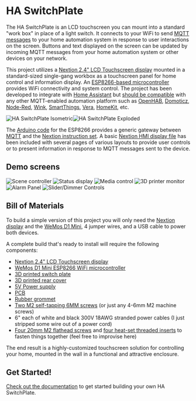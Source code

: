 # HA SwitchPlate

The HA SwitchPlate is an LCD touchscreen you can mount into a standard "work box" in place of a light switch.  It connects to your WiFi to send [MQTT messages](https://en.wikipedia.org/wiki/MQTT) to your home automation system in response to user interactions on the screen.  Buttons and text displayed on the screen can be updated by incoming MQTT messages from your home automation system or other devices on your network.

This project utilizes a [Nextion 2.4" LCD Touchscreen display](https://www.itead.cc/nextion-nx3224t024.html) mounted in a standard-sized single-gang workbox as a touchscreen panel for home control and information display.  An [ESP8266-based microcontroller](https://wiki.wemos.cc/products:d1:d1_mini) provides WiFi connectivity and system control.  The project has been developed to integrate with [Home Assistant](https://home-assistant.io/) but [should be compatible](Documentation/06_MQTT_Control.md) with any other MQTT-enabled automation platform such as [OpenHAB](https://github.com/openhab/openhab1-addons/wiki/MQTT-Binding), [Domoticz](https://www.domoticz.com/wiki/MQTT), [Node-Red](http://noderedguide.com/tag/mqtt/), [Wink](https://github.com/danielolson13/wink-mqtt), [SmartThings](https://github.com/stjohnjohnson/smartthings-mqtt-bridge), [Vera](https://github.com/jonferreira/vera-mqtt), [HomeKit](https://www.npmjs.com/package/homekit2mqtt), etc.

![HA SwitchPlate Isometric](https://github.com/aderusha/HASwitchPlate/blob/master/Documentation/Images/HASwitchPlate_Techpen-Isometric.png?raw=true)![HA SwitchPlate Exploded](https://github.com/aderusha/HASwitchPlate/blob/master/Documentation/Images/HASwitchPlate-RotatingTransparent.gif?raw=true)

The [Arduino code](Arduino_Sketch) for the ESP8266 provides a generic gateway between [MQTT](https://en.wikipedia.org/wiki/MQTT) and the [Nextion instruction set](https://www.itead.cc/wiki/Nextion_Instruction_Set).  A basic [Nextion HMI display file](Nextion_HMI) has been included with several pages of various layouts to provide user controls or to present information in response to MQTT messages sent to the device.

## Demo screens

![Scene controller](https://github.com/aderusha/HASwitchPlate/blob/master/Documentation/Images/HASwitchPlate_Demo_SceneController.png?raw=true) ![Status display](https://github.com/aderusha/HASwitchPlate/blob/master/Documentation/Images/HASwitchPlate_Demo_Status.png?raw=true) ![Media control](https://github.com/aderusha/HASwitchPlate/blob/master/Documentation/Images/HASwitchPlate_Demo_Media.png?raw=true) ![3D printer monitor](https://github.com/aderusha/HASwitchPlate/blob/master/Documentation/Images/HASwitchPlate_Demo_PrintStatus.png?raw=true) ![Alarm Panel](https://github.com/aderusha/HASwitchPlate/blob/master/Documentation/Images/HASwitchPlate_Demo_AlarmPanel.png?raw=true) ![Slider/Dimmer Controls](https://github.com/aderusha/HASwitchPlate/blob/master/Documentation/Images/HASwitchPlate_Demo_Dimmers.png?raw=true)

## Bill of Materials

To build a simple version of this project you will only need the [Nextion display]((https://www.itead.cc/nextion-nx3224t024.html)) and the [WeMos D1 Mini]((https://wiki.wemos.cc/products:d1:d1_mini)), 4 jumper wires, and a USB cable to power both devices.

A complete build that's ready to install will require the following components:

* [Nextion 2.4" LCD Touchscreen display](https://www.itead.cc/nextion-nx3224t024.html)
* [WeMos D1 Mini ESP8266 WiFi microcontroller](https://wiki.wemos.cc/products:d1:d1_mini)
* [3D printed switch plate](3D_Printable_Models/HASwitchPlate_front_single.stl)
* [3D printed rear cover](3D_Printable_Models/HASwitchPlate_rear_nolcdmod.stl)
* [5V Power supply](https://www.findchips.com/search/IRM-03-5)
* [PCB](PCB/)
* [Rubber grommet](https://www.mcmaster.com/#9600k41)
* [Two M2 self-tapping 6MM screws](https://www.amazon.com/gp/product/B01FXGHO2M) (or just any 4-6mm M2 machine screws)
* 6" each of white and black 300V 18AWG stranded power cables (I just stripped some wire out of a power cord)
* [Four 20mm M2 flathead screws](https://www.amazon.com/gp/product/B000FN3Q94) and [four heat-set threaded inserts](https://www.amazon.com/gp/product/B01IZ157KS) to fasten things together (feel free to improvise here)

The end result is a highly-customized touchscreen solution for controlling your home, mounted in the wall in a functional and attractive enclosure.

## Get Started!

[Check out the documentation](Documentation/) to get started building your own HA SwitchPlate.